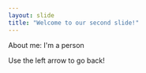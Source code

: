 ```yaml
---
layout: slide
title: "Welcome to our second slide!"
---
```

About me: I'm a person

Use the left arrow to go back!